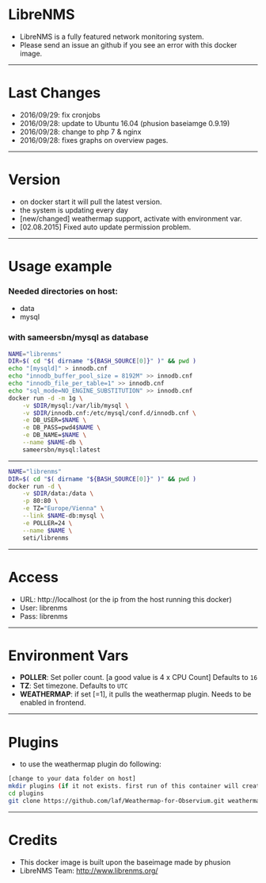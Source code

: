 LibreNMS
====

- LibreNMS is a fully featured network monitoring system.
- Please send an issue an github if you see an error with this docker image.

---
Last Changes
===
- 2016/09/29: fix cronjobs
- 2016/09/28: update to Ubuntu 16.04 (phusion baseiamge 0.9.19)
- 2016/09/28: change to php 7 & nginx
- 2016/09/28: fixes graphs on overview pages.

---
Version
===
- on docker start it will pull the latest version.
- the system is updating every day
- [new/changed] weathermap support, activate with environment var.
- [02.08.2015] Fixed auto update permission problem.

---
Usage example
===
### Needed directories on host:
- data
- mysql

### with sameersbn/mysql as database

```bash
NAME="librenms"
DIR=$( cd "$( dirname "${BASH_SOURCE[0]}" )" && pwd )
echo "[mysqld]" > innodb.cnf
echo "innodb_buffer_pool_size = 8192M" >> innodb.cnf
echo "innodb_file_per_table=1" >> innodb.cnf
echo "sql_mode=NO_ENGINE_SUBSTITUTION" >> innodb.cnf
docker run -d -m 1g \
	-v $DIR/mysql:/var/lib/mysql \
	-v $DIR/innodb.cnf:/etc/mysql/conf.d/innodb.cnf \
	-e DB_USER=$NAME \
	-e DB_PASS=pwd4$NAME \
	-e DB_NAME=$NAME \
	--name $NAME-db \
	sameersbn/mysql:latest
```
---
```bash
NAME="librenms"
DIR=$( cd "$( dirname "${BASH_SOURCE[0]}" )" && pwd )
docker run -d \
	-v $DIR/data:/data \
	-p 80:80 \
	-e TZ="Europe/Vienna" \
	--link $NAME-db:mysql \
	-e POLLER=24 \
	--name $NAME \
	seti/librenms
```

---
Access
===
- URL: http://localhost (or the ip from the host running this docker)
- User: librenms
- Pass: librenms

---
Environment Vars
===
- **POLLER**: Set poller count. [a good value is 4 x CPU Count] Defaults to `16`
- **TZ**: Set timezone. Defaults to `UTC`
- **WEATHERMAP**: if set [=1], it pulls the weathermap plugin. Needs to be enabled in frontend.

---
Plugins
===
- to use the weathermap plugin do following:

```bash
[change to your data folder on host]
mkdir plugins (if it not exists. first run of this container will create it.)
cd plugins
git clone https://github.com/laf/Weathermap-for-Observium.git weathermap
```


---
Credits
===
- This docker image is built upon the baseimage made by phusion
- LibreNMS Team: http://www.librenms.org/
